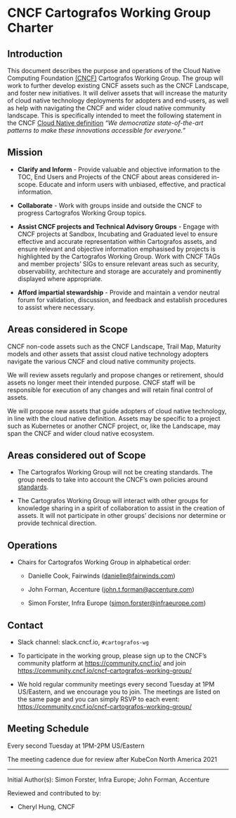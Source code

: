 # CNCF Cartografos Working Group Charter

## Introduction

This document describes the purpose and operations of the Cloud Native Computing Foundation [(CNCF)](cncf.io) Cartografos Working Group.  The group will work to further develop existing CNCF assets such as the CNCF Landscape, and foster new initiatives.  It will deliver assets that will increase the maturity of cloud native technology deployments for adopters and end-users, as well as help with navigating the CNCF and wider cloud native community landscape.  This is specifically intended to meet the following statement in the CNCF [Cloud Native definition](https://github.com/cncf/toc/blob/master/DEFINITION.md) *“We democratize state-of-the-art patterns to make these innovations accessible for everyone.”*

## Mission

- **Clarify and Inform** - Provide valuable and objective information to the TOC, End Users and Projects of the CNCF about areas considered in-scope. Educate and inform users with unbiased, effective, and practical information.

- **Collaborate** - Work with groups inside and outside the CNCF to progress Cartografos Working Group topics.

- **Assist CNCF projects and Technical Advisory Groups** - Engage with CNCF projects at Sandbox, Incubating and Graduated level to ensure effective and accurate representation within Cartografos assets, and ensure relevant and objective information emphasised by projects is highlighted by the Cartografos Working Group.  Work with CNCF TAGs and member projects’ SIGs to ensure relevant areas such as security, observability, architecture and storage are accurately and prominently displayed where appropriate.

- **Afford impartial stewardship** - Provide and maintain a vendor neutral forum for validation, discussion, and feedback and establish procedures to assist where necessary.

## Areas considered in Scope

CNCF non-code assets such as the CNCF Landscape, Trail Map, Maturity models and other assets that assist cloud native technology adopters navigate the various CNCF and cloud native community projects.  

We will review assets regularly and propose changes or retirement, should assets no longer meet their intended purpose. CNCF staff will be responsible for execution of any changes and will retain final control of assets.

We will propose new assets that guide adopters of cloud native technology, in line with the cloud native definition.  Assets may be specific to a project such as Kubernetes or another CNCF project, or, like the Landscape, may span the CNCF and wider cloud native ecosystem.

## Areas considered out of Scope

- The Cartografos Working Group will not be creating standards.  The group needs to take into account the CNCF’s own policies around [standards](https://www.cncf.io/blog/2018/03/08/introducing-the-cloud-native-landscape-2-0-interactive-edition/).

- The Cartografos Working Group will interact with other groups for knowledge sharing in a spirit of collaboration to assist in the creation of assets.  It will not participate in other groups’ decisions nor determine or provide technical direction.

## Operations

- Chairs for Cartografos Working Group in alphabetical order:

  - Danielle Cook, Fairwinds (danielle@fairwinds.com)

  - John Forman, Accenture (john.t.forman@accenture.com)

  - Simon Forster, Infra Europe (simon.forster@infraeurope.com)

## Contact

- Slack channel: slack.cncf.io, `#cartografos-wg`

- To participate in the working group, please sign up to the CNCF’s community platform at <https://community.cncf.io/> and  join <https://community.cncf.io/cncf-cartografos-working-group/>

- We hold regular community meetings every second Tuesday at 1PM US/Eastern, and we encourage you to join.  The meetings are listed on the same page and you can simply RSVP to each event:
<https://community.cncf.io/cncf-cartografos-working-group/>

## Meeting Schedule

Every second Tuesday at 1PM-2PM US/Eastern

The meeting cadence due for review after KubeCon North America 2021

---
Initial Author(s): Simon Forster, Infra Europe; John Forman, Accenture

Reviewed and contributed to by:

- Cheryl Hung, CNCF
